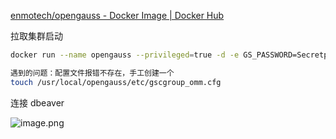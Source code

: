 [enmotech/opengauss - Docker Image | Docker Hub](https://hub.docker.com/r/enmotech/opengauss)

拉取集群启动

```bash
docker run --name opengauss --privileged=true -d -e GS_PASSWORD=Secretpassword@123 -u root -p 15432:5432 enmotech/opengauss:latest

遇到的问题：配置文件报错不存在，手工创建一个
touch /usr/local/opengauss/etc/gscgroup_omm.cfg
```

连接 dbeaver

![image.png](https://note.youdao.com/yws/res/756/WEBRESOURCE2877b8e1d97cf8ccbecbb2296a752247)
